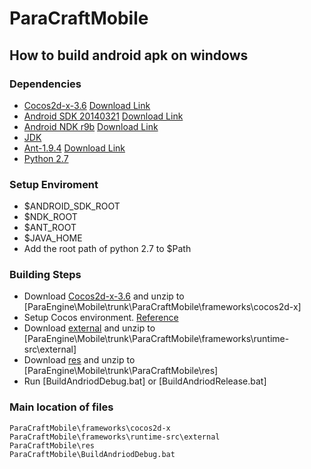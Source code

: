 # ParaCraftMobile

## How to build android apk on windows
### Dependencies 
- [Cocos2d-x-3.6](http://www.cocos2d-x.org/filedown/cocos2d-x-3.6.zip) [Download Link](http://www.cocos2d-x.org/filedown/cocos2d-x-3.6.zip)
- [Android SDK 20140321](http://developer.android.com/sdk/index.html) [Download Link](http://dl.google.com/android/adt/22.6.2/adt-bundle-windows-x86-20140321.zip)
- [Android NDK r9b](http://developer.android.com/tools/sdk/ndk/index.html) [Download Link](http://dl.google.com/android/ndk/android-ndk-r9b-windows-x86.zip)
- [JDK](http://www.oracle.com/technetwork/java/javase/downloads/jdk8-downloads-2133151.html)
- [Ant-1.9.4](http://ant.apache.org/bindownload.cgi) [Download Link](http://archive.apache.org/dist/ant/binaries/)
- [Python 2.7](https://www.python.org/downloads/)
### Setup Enviroment
- $ANDROID_SDK_ROOT
- $NDK_ROOT
- $ANT_ROOT
- $JAVA_HOME
- Add the root path of python 2.7 to $Path 
### Building Steps
- Download [Cocos2d-x-3.6](http://www.cocos2d-x.org/filedown/cocos2d-x-3.6.zip) and unzip to [ParaEngine\Mobile\trunk\ParaCraftMobile\frameworks\cocos2d-x]
- Setup Cocos environment. [Reference](http://www.cocos2d-x.org/wiki/How_to_run_cpp-tests_on_Android)
- Download [external](https://github.com/LiXizhi/external/archive/master.zip) and unzip to [ParaEngine\Mobile\trunk\ParaCraftMobile\frameworks\runtime-src\external]
- Download [res](https://github.com/tatfook/ParacraftArtResource) and unzip to [ParaEngine\Mobile\trunk\ParaCraftMobile\res]
- Run [BuildAndriodDebug.bat] or [BuildAndriodRelease.bat]
### Main location of files
```
ParaCraftMobile\frameworks\cocos2d-x
ParaCraftMobile\frameworks\runtime-src\external
ParaCraftMobile\res
ParaCraftMobile\BuildAndriodDebug.bat
```
